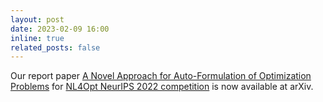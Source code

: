 ```yaml
---
layout: post
date: 2023-02-09 16:00
inline: true
related_posts: false
---
```


Our report paper [A Novel Approach for Auto-Formulation of Optimization Problems](https://arxiv.org/abs/2302.04643) for [NL4Opt NeurIPS 2022 competition](https://nl4opt.github.io) is now available at arXiv.
